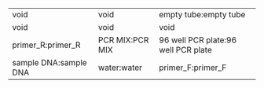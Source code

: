||||
|----|----|----|
|void|void|empty tube:empty tube|
|void|void|void|
|primer_R:primer_R|PCR MIX:PCR MIX|96 well PCR plate:96 well PCR plate|
|sample DNA:sample DNA|water:water|primer_F:primer_F|
